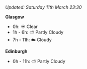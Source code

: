 *Updated: Saturday 11th March 23:30*

**Glasgow**

* 0h: :sunny: Clear
* 1h - 6h: :partly_sunny: Partly Cloudy
* 7h - 11h: :cloud: Cloudy

**Edinburgh**

* 0h - 11h: :partly_sunny: Partly Cloudy
